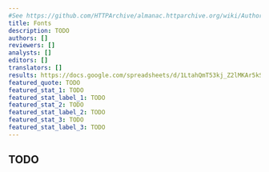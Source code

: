 ```yaml
---
#See https://github.com/HTTPArchive/almanac.httparchive.org/wiki/Authors'-Guide#metadata-to-add-at-the-top-of-your-chapters
title: Fonts
description: TODO
authors: []
reviewers: []
analysts: []
editors: []
translators: []
results: https://docs.google.com/spreadsheets/d/1LtahQmT53kj_Z2lMKAr5kSWzskwIe9SbbmIPCH0j_n4/
featured_quote: TODO
featured_stat_1: TODO
featured_stat_label_1: TODO
featured_stat_2: TODO
featured_stat_label_2: TODO
featured_stat_3: TODO
featured_stat_label_3: TODO
---
```


## TODO
